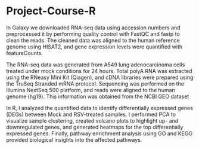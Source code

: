 # Project-Course-R
In Galaxy we downloaded RNA-seq data using accession numbers and preprocessed it by performing quality control with FastQC and fastp to clean the reads. The cleaned data was aligned to the human reference genome using HISAT2, and gene expression levels were quantified with featureCounts.

The RNA-seq data was generated from A549 lung adenocarcinoma cells treated under mock conditions for 24 hours. Total polyA RNA was extracted using the RNeasy Mini Kit (Qiagen), and cDNA libraries were prepared using the TruSeq Stranded mRNA protocol. Sequencing was performed on the Illumina NextSeq 500 platform, and reads were aligned to the human genome (hg19). This information was obtained from the NCBI GEO dataset

In R, I analyzed the quantified data to identify differentially expressed genes (DEGs) between Mock and RSV-treated samples. I performed PCA to visualize sample clustering, created volcano plots to highlight up- and downregulated genes, and generated heatmaps for the top differentially expressed genes. Finally, pathway enrichment analysis using GO and KEGG provided biological insights into the affected pathways.
